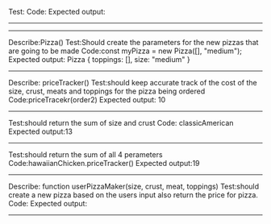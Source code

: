 
Test:
Code:
Expected output:

-----------------------
-----------------------


Describe:Pizza()
Test:Should create the parameters for the new pizzas that are going to be made
Code:const myPizza = new Pizza([], "medium");
Expected output: Pizza { toppings: [], size: "medium" }

-----------------------


Describe: priceTracker()
Test:should keep accurate track of the cost of the size, crust, meats and toppings for the pizza being ordered
Code:priceTracekr(order2)
Expected output:  10

-----------------------

Test:should return the sum of size and crust
Code: classicAmerican
Expected output:13

-----------------------

Test:should return the sum of all 4 perameters
Code:hawaiianChicken.priceTracker()
Expected output:19

-----------------------


Describe: function userPizzaMaker(size, crust, meat, toppings)
Test:should create a new pizza based on the users input also return the price for pizza.
Code:
Expected output:

-----------------------